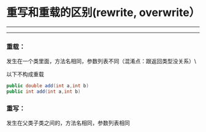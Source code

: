 # 重写和重载的区别(rewrite, overwrite）
---
---

### 重载：
发生在一个类里面，方法名相同，参数列表不同（混淆点：跟返回类型没关系）\

以下不构成重载
```java
public double add(int a,int b)
public int add(int a,int b)
```

### 重写：
发生在父类子类之间的，方法名相同，参数列表相同
